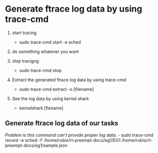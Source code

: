 # Generate ftrace log data by using trace-cmd

1. start tracing
    - sudo trace-cmd start -e sched 

2. do something whatever you want

3. stop tracigng
    - sudo trace-cmd stop 

4. Extract the generated ftrace log data by using trace-cmd 
    - sudo trace-cmd extract -o [filename]

5. See the log data by using kernel shark
    - kernelshark [fiename]


## Generate ftrace log data of our tasks

*Problem is this command can't provide proper log data.*
    - sudo trace-cmd record -e sched -F /home/rubis/rt-preempt-docs/eg1/EG1 /home/rubis/rt-preempt-docs/eg1/sample.json